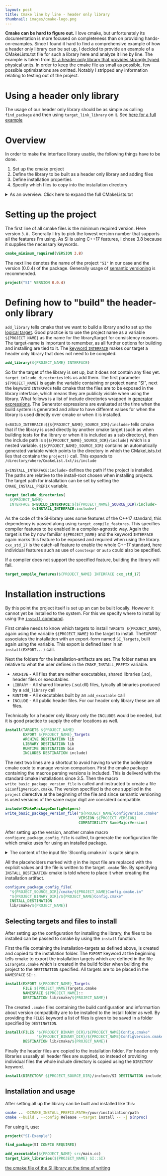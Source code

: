 ```yaml
---
layout: post
title: Cmake line by line - header only library
thumbnail: images/cmake-logo.png
---
```


**Cmake can be hard to figure out.** I love cmake, but unfortunately its documentation is more focused on completeness than on providing hands-on-examples. Since I found it hard to find a comprehensive example of how a header only library can be set up, I decided to provide an example of a CMakeLists.txt file for such a library here and analyze it line by line. The example is taken from [SI, a header only library that provides strongly typed physical units](https://github.com/bernedom/SI).
In order to keep the cmake file as small as possible, few possible optimizations are omitted. Notably I stripped any information relating to testing out of the project.

# Using a header only library 

The usage of our header only library should be as simple as calling `find_package` and then using `target_link_library` on it. See [here for a full example](https://github.com/bernedom/SI/blob/master/example/CMakeLists.txt)

# Overview

In order to make the interface library usable, the following things have to be done. 

1. Set up the cmake project
1. Define the library to be built as a header only library and adding files
1. Define installation properties
1. Specify which files to copy into the installation directory

<details>
<summary markdown="span">
As an overview: Click here to expand the full CMakeLists.txt
</summary>

```cmake
cmake_minimum_required(VERSION 3.8)

project("SI" VERSION 0.0.4)

add_library(${PROJECT_NAME} INTERFACE)

target_include_directories(
  ${PROJECT_NAME}
  INTERFACE $<BUILD_INTERFACE:${${PROJECT_NAME}_SOURCE_DIR}/include>
            $<INSTALL_INTERFACE:include>)

target_compile_features(${PROJECT_NAME} INTERFACE cxx_std_17)

enable_testing()
add_subdirectory(test)

install(TARGETS ${PROJECT_NAME}
        EXPORT ${PROJECT_NAME}_Targets
        ARCHIVE DESTINATION lib
        LIBRARY DESTINATION lib
        RUNTIME DESTINATION bin
        INCLUDES
        DESTINATION include)

include(CMakePackageConfigHelpers)
write_basic_package_version_file("${PROJECT_NAME}ConfigVersion.cmake"
                                 VERSION ${PROJECT_VERSION}
                                 COMPATIBILITY SameMajorVersion)

configure_package_config_file(
  "${PROJECT_SOURCE_DIR}/cmake/SIConfig.cmake.in"
  "${PROJECT_BINARY_DIR}/${PROJECT_NAME}Config.cmake"
  INSTALL_DESTINATION
  lib/cmake/${PROJECT_NAME})

install(EXPORT ${PROJECT_NAME}_Targets
        FILE ${PROJECT_NAME}Targets.cmake
        NAMESPACE ${PROJECT_NAME}::
        DESTINATION lib/cmake/${PROJECT_NAME})

install(FILES "${PROJECT_BINARY_DIR}/${PROJECT_NAME}Config.cmake"
              "${PROJECT_BINARY_DIR}/${PROJECT_NAME}ConfigVersion.cmake"
        DESTINATION lib/cmake/${PROJECT_NAME})

install(DIRECTORY ${PROJECT_SOURCE_DIR}/include/SI DESTINATION include)
```
</details>

# Setting up the project 

The first line of all cmake files is the minimum required version. Here version `3.8.` Generally I try to pick the lowest version number that supports all the features I'm using. As SI is using C++17 features, I chose 3.8 because it supplies the necessary keywords.

```cmake
cmake_minimum_required(VERSION 3.8)
```

The next line denotes the name of the project `"SI"` in our case and the version (0.0.4) of the package. Generally usage of [semantic versioning](https://semver.org/) is recommended.

```cmake
project("SI" VERSION 0.0.4)
```

# Defining how to "build" the header-only library

`add_library` tells cmake that we want to build a library and to set up the [logical target](https://cmake.org/cmake/help/v3.14/manual/cmake-buildsystem.7.html).  Good practice is to use the project name as a variable `${PROJECT_NAME}` as the name for the library/target for consistency reasons. The target-name is important to remember, as all further options for building and installing are tied to it. The [keyword `INTERFACE`](https://cmake.org/cmake/help/v3.14/manual/cmake-buildsystem.7.html#interface-libraries) makes our target a header only library that does not need to be compiled. 

```cmake
add_library(${PROJECT_NAME} INTERFACE)
```

So far the target of the library is set up, but it does not contain any files yet. `target_inlcude_directories` lets us add them. The first parameter `${PROJECT_NAME}` is again the variable containing or project name "SI", next the keyword `INTERFACE` tells cmake that the files are to be exposed in the library interface, which means they are publicly visible when using the library. What follows is a list of include directories wrapped in [generator expressions](https://cmake.org/cmake/help/v3.14/manual/cmake-generator-expressions.7.html#manual:cmake-generator-expressions(7)). The Generator expressions are evaluated at the time when the build system is generated and allow to have different values for when the library is used directly over cmake or when it is installed. 

`$<BUILD_INTERFACE:${${PROJECT_NAME}_SOURCE_DIR}/include>` tells cmake that if the library is used directly by another cmake target (such as when building tests for the library or when it is included as a sub directory), then the include path is `${${PROJECT_NAME}_SOURCE_DIR}/include}` which is a nested variable. `${${PROJECT_NAME}_SOURCE_DIR}` contains an automatically generated variable which points to the directory in which the CMakeLists.txt lies that contains the `project()` call. This expands to `/directory/where/CmakeList.txt/is/include`

`$<INSTALL_INTERFACE:include>` defines the path if the project is installed. The paths are relative to the install-root chosen when installing projects. The target path for installation can be set by setting the `CMAKE_INSTALL_PREFIX` variable. 

```cmake
target_include_directories(
  ${PROJECT_NAME}
  INTERFACE $<BUILD_INTERFACE:${${PROJECT_NAME}_SOURCE_DIR}/include>
            $<INSTALL_INTERFACE:include>)
```

As the code of the SI-library uses some features of the C++17 standard, this dependency is passed along using `target_compile_features`. This specifies compiler features to be enabled in a compiler-agnostic way. Again the target is the by now familiar `${PROJECT_NAME}` and the keyword `INTERFACE` again marks this feature to be exposed and required when using the library. `cxx_std_17` is the catch-all feature to enable the whole C++17 standard, here individual features such as use of `constexpr` or `auto` could also be specified. 

If a compiler does not support the specified feature, building the library will fail. 


```cmake
target_compile_features(${PROJECT_NAME} INTERFACE cxx_std_17)
```

# Installation instructions

By this point the project itself is set up an can be built locally. However it cannot yet be installed to the system. For this we specify where to install by using the [`install` command](https://cmake.org/cmake/help/latest/command/install.html).

First cmake needs to know which targets to install `TARGETS ${PROJECT_NAME}`, again using the variable `${PROJECT_NAME}` to the target to install. 
The`EXPORT` associates the installation with an export-form named `SI_Targets`, built again using the variable. This export is defined later in an `install(EXPORT...)` call. 
 
Next the folders for the installation-artifacts are set. The folder names are relative to what the user defines in the `CMAKE_INSTALL_PREFIX` variable.

* `ARCHIVE` - All files that are neither executables, shared libraries (.so), header files or executables. 
* `LIBRARY` - All shared libraries (.so/.dll) files, tyically all binaries produced by a `add_library` call
* `RUNTIME` - All executables built by an `add_excutable` call
* `INCLUDE` - All public header files. For our header only library these are all files. 
  
 Technically for a header only library only the `INCLUDES` would be needed, but it is good practice to supply the other locations as well. 

```cmake
install(TARGETS ${PROJECT_NAME}
        EXPORT ${PROJECT_NAME}_Targets
        ARCHIVE DESTINATION lib
        LIBRARY DESTINATION lib
        RUNTIME DESTINATION bin
        INCLUDES DESTINATION include)
```

The next two lines are a shortcut to avoid having to write the boilerplate cmake code to manage version comparison. First the cmake package containing the macros parsing versions is included. This is deliverd with the standard cmake installations since 3.5. Then the macro `write_basic_package_version_file` is called and instructed to create a file `SIConfigVersion.cmake`. The version specified is the one supplied in the `project` dierective at the beginning of the file and since semantic versioning is used versions of the same major digit are considerd compatible. 

```cmake
include(CMakePackageConfigHelpers)
write_basic_package_version_file("${PROJECT_NAME}ConfigVersion.cmake"
                                 VERSION ${PROJECT_VERSION}
                                 COMPATIBILITY SameMajorVersion)
```

After setting up the version, another cmake macro `configure_package_config_file` is called, to generate the configuration file which cmake uses for using an installed package.
<details>
<summary markdown="span">
 The content of the input file `SIconfig.cmake.in` is quite simple. 
</summary>

```cmake
@PACKAGE_INIT@

include("${CMAKE_CURRENT_LIST_DIR}/@PROJECT_NAME@Targets.cmake")
check_required_components("@PROJECT_NAME@")
```

</details>

All the placeholders marked with `@` in the input file are replaced with the explicit values and the file is written to the target `.cmake` file. 
By specifying `INSTALL_DESTINATION` cmake is told where to place it when creating the installation artifact.

```cmake
configure_package_config_file(
  "${PROJECT_SOURCE_DIR}/cmake/${PROJECT_NAME}Config.cmake.in"
  "${PROJECT_BINARY_DIR}/${PROJECT_NAME}Config.cmake"
  INSTALL_DESTINATION
  lib/cmake/${PROJECT_NAME})
```

## Selecting targets and files to install

After setting up the configuration for installing the library, the files to be installed can be passed to cmake by using the `install` function. 

First the file containing the installation-targets as defined above, is created and copied to the installation folder. The `EXPORT` keyword at the beginning tells cmake to export the installation targets which are defined in the file `SITargets.cmake` which is created in the build folder when building the project to the `DESTINATION` specified. All targets are to be placed in the `NAMESPACE` `SI::`.

```cmake
install(EXPORT ${PROJECT_NAME}_Targets
        FILE ${PROJECT_NAME}Targets.cmake
        NAMESPACE ${PROJECT_NAME}::
        DESTINATION lib/cmake/${PROJECT_NAME})
```

The created `.cmake` files containing the build configuration and informartion about version compatibilty are to be installed to the install folder as well. By providing the `FILES` keyword a list of files is given to be saved in a folder specified by `DESTINATION`. 

```cmake
install(FILES "${PROJECT_BINARY_DIR}/${PROJECT_NAME}Config.cmake"
              "${PROJECT_BINARY_DIR}/${PROJECT_NAME}ConfigVersion.cmake"
        DESTINATION lib/cmake/${PROJECT_NAME})
```

Finally the header files are copied to the installation folder. For header only libraries ususally all header files are supplied, so instead of providing individual files the whole include directory is copied using the `DIRECTORY` keyword. 

```cmake
install(DIRECTORY ${PROJECT_SOURCE_DIR}/include/SI DESTINATION include)
```

## Installation and usage

After setting all up the library can be built and installed like this:

```bash
cmake .. -DCMAKE_INSTALL_PREFIX:PATH=/your/installation/path
cmake --build . --config Release --target install -- -j $(nproc)
```

For using it, use:

```cmake
project("SI-Example")

find_package(SI CONFIG REQUIRED)

add_executable(${PROJECT_NAME} src/main.cc)
target_link_libraries(${PROJECT_NAME} SI::SI)

```

[the cmake file of the SI library at the time of writing](https://github.com/bernedom/SI/blob/18586fcc0efc269dd2014c7fcf52838e9068558b/CMakeLists.txt)
